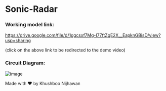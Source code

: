 # Sonic-Radar
### Working model link:
https://drive.google.com/file/d/1ggcsxf7Mg-I77ftZgE2X__EapknGBisD/view?usp=sharing

(click on the above link to be redirected to the demo video)

 ### Circuit Diagram:

![image](https://user-images.githubusercontent.com/76561059/115999500-a9e1dc00-a609-11eb-93af-8e1eabbb2cec.png)


 
 Made with :heart: by Khushboo Nijhawan
